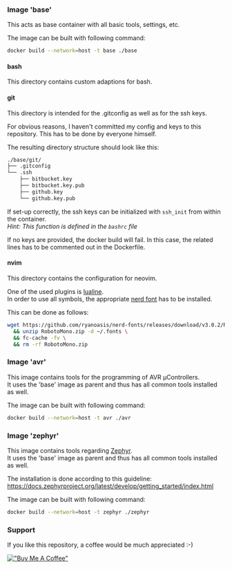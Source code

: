 
### Image 'base'

This acts as base container with all basic tools, settings, etc.

The image can be built with following command:

```bash
docker build --network=host -t base ./base
```

#### bash

This directory contains custom adaptions for bash.

#### git

This directory is intended for the .gitconfig as well as for the ssh keys.

For obvious reasons, I haven't committed my config and keys to this repository.
This has to be done by everyone himself.

The resulting directory structure should look like this:

```bash
./base/git/
├── .gitconfig
└── .ssh
    ├── bitbucket.key
    ├── bitbucket.key.pub
    ├── github.key
    └── github.key.pub
```

If set-up correctly, the ssh keys can be initialized with `ssh_init` from within the container. \
*Hint: This function is defined in the `bashrc` file*

If no keys are provided, the docker build will fail.
In this case, the related lines has to be commented out in the Dockerfile.

#### nvim

This directory contains the configuration for neovim.

One of the used plugins is [lualine](https://github.com/nvim-lualine/lualine.nvim). \
In order to use all symbols, the appropriate [nerd font](https://www.nerdfonts.com/) has to be installed.

This can be done as follows:

```bash
wget https://github.com/ryanoasis/nerd-fonts/releases/download/v3.0.2/RobotoMono.zip \
  && unzip RobotoMono.zip -d ~/.fonts \
  && fc-cache -fv \
  && rm -rf RobotoMono.zip
```


### Image 'avr'

This image contains tools for the programming of AVR µControllers. \
It uses the 'base' image as parent and thus has all common tools installed as well.

The image can be built with following command:

```bash
docker build --network=host -t avr ./avr
```


### Image 'zephyr'

This image contains tools regarding [Zephyr](https://github.com/zephyrproject-rtos/zephyr). \
It uses the 'base' image as parent and thus has all common tools installed as well.

The installation is done according to this guideline: \
<https://docs.zephyrproject.org/latest/develop/getting_started/index.html>

The image can be built with following command:

```bash
docker build --network=host -t zephyr ./zephyr
```


### Support

If you like this repository, a coffee would be much appreciated :-)

[!["Buy Me A Coffee"](https://www.buymeacoffee.com/assets/img/custom_images/orange_img.png)](https://www.buymeacoffee.com/guenterfischer)
